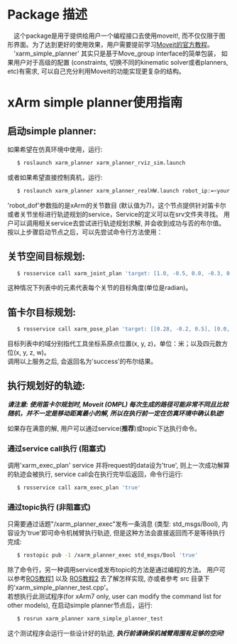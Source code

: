 # Package 描述
&ensp;&ensp;这个package是用于提供给用户一个编程接口去使用moveit!, 而不仅仅限于图形界面。为了达到更好的使用效果，用户需要提前学习[Moveit的官方教程](http://docs.ros.org/kinetic/api/moveit_tutorials/html/)。
&ensp;&ensp;'xarm_simple_planner' 其实只是基于Move_group interface的简单包装， 如果用户对于高级的配置 (constraints, 切换不同的kinematic solver或者planners, etc)有需求, 可以自己充分利用Moveit的功能实现更复杂的结构。

# xArm simple planner使用指南
## 启动simple planner:
如果希望在仿真环境中使用，运行:
```bash
   $ roslaunch xarm_planner xarm_planner_rviz_sim.launch
```
或者如果希望直接控制真机，运行:  
```bash
   $ roslaunch xarm_planner xarm_planner_realHW.launch robot_ip:=<your controller box LAN IP address> robot_dof:=<7/6/5>
```
'robot_dof'参数指的是xArm的关节数目 (默认值为7)，这个节点提供针对笛卡尔或者关节坐标进行轨迹规划的service，Service的定义可以在srv文件夹寻找。 用户可以调用相关service去尝试进行轨迹规划求解, 并会收到成功与否的布尔值。 按以上步骤启动节点之后，可以先尝试命令行方法使用：

## 关节空间目标规划:  
```bash
   $ rosservice call xarm_joint_plan 'target: [1.0, -0.5, 0.0, -0.3, 0.0, 0.0, 0.5]'
```
这种情况下列表中的元素代表每个关节的目标角度(单位是radian)。  

## 笛卡尔目标规划:  
```bash
   $ rosservice call xarm_pose_plan 'target: [[0.28, -0.2, 0.5], [0.0, 0.0, 0.0, 1.0]]'
```
目标列表中的域分别指代工具坐标系原点位置(x, y, z)，单位：米；以及四元数方位(x, y, z, w)。  
调用以上服务之后, 会返回名为'success'的布尔结果。 

## 执行规划好的轨迹:  

***请注意: 使用笛卡尔规划时, Moveit (OMPL) 每次生成的路径可能非常不同且比较随机，并不一定是移动距离最小的解, 所以在执行前一定在仿真环境中确认轨迹!*** 

如果存在满意的解, 用户可以通过service(**推荐**)或topic下达执行命令。 

### 通过service call执行 (阻塞式)
调用'xarm_exec_plan' service 并将request的data设为'true', 则上一次成功解算的轨迹会被执行, service call会在执行完毕后返回，命令行运行:  
```bash
   $ rosservice call xarm_exec_plan 'true'
```

### 通过topic执行 (非阻塞式)
只需要通过话题"/xarm_planner_exec"发布一条消息 (类型: std_msgs/Bool), 内容设为'true'即可命令机械臂执行轨迹, 但是这种方法会直接返回而不是等待执行完成:  
```bash
   $ rostopic pub -1 /xarm_planner_exec std_msgs/Bool 'true'
```

除了命令行，另一种调用service或发布topic的方法是通过编程的方法。 用户可以参考[ROS教程1](http://wiki.ros.org/ROS/Tutorials/WritingServiceClient%28c%2B%2B%29) 以及 [ROS教程2](http://wiki.ros.org/ROS/Tutorials/WritingPublisherSubscriber%28c%2B%2B%29) 去了解怎样实现, 亦或者参考 src 目录下的'xarm_simple_planner_test.cpp'。  
若想执行此测试程序(for xArm7 only, user can modify the command list for other models), 在启动simple planner节点后，运行:
```bash
   $ rosrun xarm_planner xarm_simple_planner_test
```
这个测试程序会运行一些设计好的轨迹, ***执行前请确保机械臂周围有足够的空间!***


